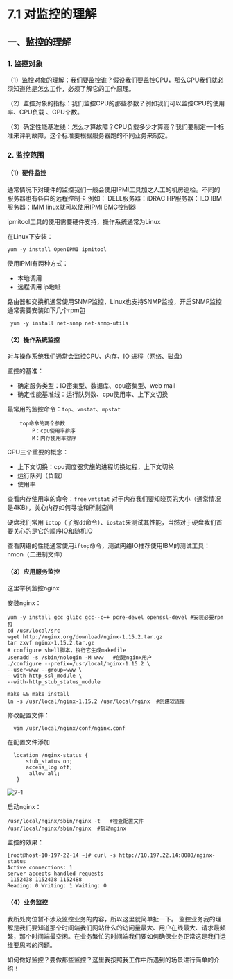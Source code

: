 # 7.1 对监控的理解

## 一、监控的理解

### 1. 监控对象

（1）监控对象的理解：我们要监控谁？假设我们要监控CPU，那么CPU我们就必须知道他是怎么工作，必须了解它的工作原理。

（2）监控对象的指标：我们监控CPU的那些参数？例如我们可以监控CPU的使用率、CPU负载 、CPU个数。

（3）确定性能基准线：怎么才算故障？CPU负载多少才算高？我们要制定一个标准来评判故障，这个标准要根据服务器跑的不同业务来制定。

### 2. 监控范围

#### （1）硬件监控

通常情况下对硬件的监控我们一般会使用IPMI工具加之人工的机房巡检。不同的服务器也有各自的远程控制卡 例如： DELL服务器：iDRAC HP服务器：ILO IBM服务器：IMM linux就可以使用IPMI BMC控制器

ipmitool工具的使用需要硬件支持，操作系统通常为Linux

在Linux下安装：

```text
yum -y install OpenIPMI ipmitool
```

使用IPMI有两种方式：

* 本地调用
* 远程调用 ip地址 

路由器和交换机通常使用SNMP监控，Linux也支持SNMP监控，开启SNMP监控通常需要安装如下几个rpm包

```text
 yum -y install net-snmp net-snmp-utils
```

#### （2）操作系统监控

对与操作系统我们通常会监控CPU、内存、IO 进程（网络、磁盘）

监控的基准：

* 确定服务类型：IO密集型、数据库、cpu密集型、web mail
* 确定性能基准线：运行队列数、cpu使用率、上下文切换

最常用的监控命令：`top`、`vmstat`、`mpstat`

```text
    top命令的两个参数
        P：cpu使用率排序
        M：内存使用率排序
```

CPU三个重要的概念：

* 上下文切换：cpu调度器实施的进程切换过程，上下文切换
* 运行队列（负载）
* 使用率

查看内存使用率的命令：`free` `vmtstat` 对于内存我们要知晓页的大小（通常情况是4KB），关心内存如何寻址和所剩空间

硬盘我们常用 `iotop`（了解`dd`命令）、`iostat`来测试其性能，当然对于硬盘我们首要关心的是它的顺序IO和随机IO

查看网络的性能通常使用`iftop`命令，测试网络IO推荐使用IBM的测试工具：nmon（二进制文件）

#### （3）应用服务监控

这里举例监控nginx

安装nginx：

```text
yum -y install gcc glibc gcc--c++ pcre-devel openssl-devel #安装必要rpm包
cd /usr/local/src
wget http://nginx.org/download/nginx-1.15.2.tar.gz
tar zxvf nginx-1.15.2.tar.gz
# configure shell脚本，执行它生成makefile
useradd -s /sbin/nologin -M www   #创建nginx用户
./configure --prefix=/usr/local/nginx-1.15.2 \
--user=www --group=www \
--with-http_ssl_module \
--with-http_stub_status_module

make && make install
ln -s /usr/local/nginx-1.15.2 /usr/local/nginx  #创建软连接
```

修改配置文件：

```text
  vim /usr/local/nginx/conf/nginx.conf
```

在配置文件添加

```text
  location /nginx-status {
      stub_status on;
      access_log off;
       allow all;
   }
```

![7-1](http://pded8ke3e.bkt.clouddn.com/7-1.png)

启动nginx：

```text
/usr/local/nginx/sbin/nginx -t   #检查配置文件
/usr/local/nginx/sbin/nginx  #启动nginx
```

监控的效果：

```text
[root@host-10-197-22-14 ~]# curl -s http://10.197.22.14:8080/nginx-status
Active connections: 1 
server accepts handled requests
 1152438 1152438 1152488 
Reading: 0 Writing: 1 Waiting: 0
```

#### （4）业务监控

我所处岗位暂不涉及监控业务的内容，所以这里就简单扯一下。 监控业务我的理解是我们要知道那个时间端我们网站什么的访问量最大、用户在线最大、请求最频繁，那个时间端最空闲。在业务繁忙的时间端我们要如何确保业务正常这是我们运维要思考的问题。

如何做好监控？要做那些监控？这里我按照我工作中所遇到的场景进行简单的介绍！

